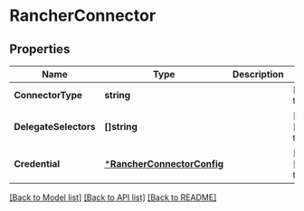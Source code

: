 # RancherConnector

## Properties
Name | Type | Description | Notes
------------ | ------------- | ------------- | -------------
**ConnectorType** | **string** |  | [default to null]
**DelegateSelectors** | **[]string** |  | [optional] [default to null]
**Credential** | [***RancherConnectorConfig**](RancherConnectorConfig.md) |  | [optional] [default to null]

[[Back to Model list]](../README.md#documentation-for-models) [[Back to API list]](../README.md#documentation-for-api-endpoints) [[Back to README]](../README.md)

